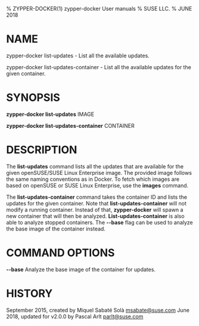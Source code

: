 % ZYPPER-DOCKER(1) zypper-docker User manuals
% SUSE LLC.
% JUNE 2018
# NAME
zypper\-docker list-updates \- List all the available updates.

zypper\-docker list-updates-container \- List all the available updates for
the given container.

# SYNOPSIS
**zypper-docker list-updates** IMAGE

**zypper-docker list-updates-container** CONTAINER

# DESCRIPTION
The **list-updates** command lists all the updates that are available for the
given openSUSE/SUSE Linux Enterprise image. The provided image follows the
same naming conventions as in Docker. To fetch which images are based on
openSUSE or SUSE Linux Enterprise, use the **images** command.

The **list-updates-container** command takes the container ID and lists the updates for
the given container. Note that **list-updates-container** will not modify a running
container. Instead of that, **zypper-docker** will spawn a new container that will
then be analyzed. **List-updates-container** is also able to analyze stopped containers.
The **--base** flag can be used to analyze the base image of the container instead.

# COMMAND OPTIONS
**--base**
  Analyze the base image of the container for updates.

# HISTORY
September 2015, created by Miquel Sabaté Solà <msabate@suse.com>
June 2018, updated for v2.0.0 by Pascal Arlt <parlt@suse.com>
